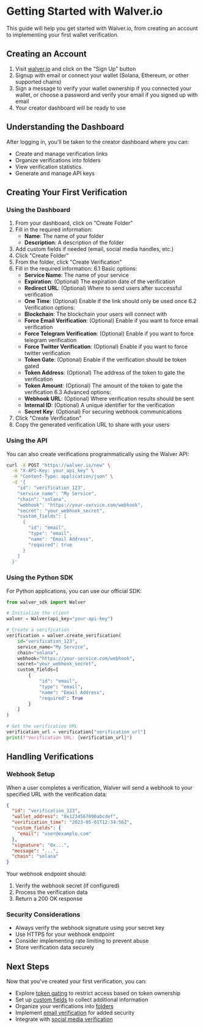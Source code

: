 # Getting Started with Walver.io

This guide will help you get started with Walver.io, from creating an account to implementing your first wallet verification.

## Creating an Account

1. Visit [walver.io](https://walver.io) and click on the "Sign Up" button
2. Signup with email or connect your wallet (Solana, Ethereum, or other supported chains)
3. Sign a message to verify your wallet ownership if you connected your wallet, or choose a password and verify your email if you signed up with email
4. Your creator dashboard will be ready to use

## Understanding the Dashboard

After logging in, you'll be taken to the creator dashboard where you can:

- Create and manage verification links
- Organize verifications into folders
- View verification statistics
- Generate and manage API keys

## Creating Your First Verification

### Using the Dashboard

1. From your dashboard, click on "Create Folder"
2. Fill in the required information:
   - **Name**: The name of your folder
   - **Description**: A description of the folder
3. Add custom fields if needed (email, social media handles, etc.)
4. Click "Create Folder"
5. From the folder, click "Create Verification"
6. Fill in the required information:
6.1 Basic options:
   - **Service Name**: The name of your service
   - **Expiration**: (Optional) The expiration date of the verification
   - **Redirect URL**: (Optional) Where to send users after successful verification
   - **One Time**: (Optional) Enable if the link should only be used once
6.2 Verification options:
   - **Blockchain**: The blockchain your users will connect with
   - **Force Email Verification**: (Optional) Enable if you want to force email verification
   - **Force Telegram Verification**: (Optional) Enable if you want to force telegram verification
   - **Force Twitter Verification**: (Optional) Enable if you want to force twitter verification
   - **Token Gate**: (Optional) Enable if the verification should be token gated
   - **Token Address**: (Optional) The address of the token to gate the verification
   - **Token Amount**: (Optional) The amount of the token to gate the verification
6.3 Advanced options:
   - **Webhook URL**: (Optional) Where verification results should be sent
   - **Internal ID**: (Optional) A unique identifier for the verification
   - **Secret Key**: (Optional) For securing webhook communications
7. Click "Create Verification"
8. Copy the generated verification URL to share with your users

### Using the API

You can also create verifications programmatically using the Walver API:

```bash
curl -X POST "https://walver.io/new" \
  -H "X-API-Key: your_api_key" \
  -H "Content-Type: application/json" \
  -d '{
    "id": "verification_123",
    "service_name": "My Service",
    "chain": "solana",
    "webhook": "https://your-service.com/webhook",
    "secret": "your_webhook_secret",
    "custom_fields": [
      {
        "id": "email",
        "type": "email",
        "name": "Email Address",
        "required": true
      }
    ]
  }'
```

### Using the Python SDK

For Python applications, you can use our official SDK:

```python
from walver_sdk import Walver

# Initialize the client
walver = Walver(api_key="your-api-key")

# Create a verification
verification = walver.create_verification(
    id="verification_123",
    service_name="My Service",
    chain="solana",
    webhook="https://your-service.com/webhook",
    secret="your_webhook_secret",
    custom_fields=[
        {
            "id": "email",
            "type": "email",
            "name": "Email Address",
            "required": True
        }
    ]
)

# Get the verification URL
verification_url = verification["verification_url"]
print(f"Verification URL: {verification_url}")
```

## Handling Verifications

### Webhook Setup

When a user completes a verification, Walver will send a webhook to your specified URL with the verification data:

```json
{
  "id": "verification_123",
  "wallet_address": "0x1234567890abcdef",
  "verification_time": "2023-05-01T12:34:56Z",
  "custom_fields": {
    "email": "user@example.com"
  },
  "signature": "0x...",
  "message": "...",
  "chain": "solana"
}
```

Your webhook endpoint should:
1. Verify the webhook secret (if configured)
2. Process the verification data
3. Return a 200 OK response

### Security Considerations

- Always verify the webhook signature using your secret key
- Use HTTPS for your webhook endpoint
- Consider implementing rate limiting to prevent abuse
- Store verification data securely

## Next Steps

Now that you've created your first verification, you can:

- Explore [token gating](token-gating.md) to restrict access based on token ownership
- Set up [custom fields](verification-process.md#custom-fields) to collect additional information
- Organize your verifications into [folders](creator-dashboard.md#folders)
- Implement [email verification](verification-process.md#email-verification) for added security
- Integrate with [social media verification](verification-process.md#social-verification) 